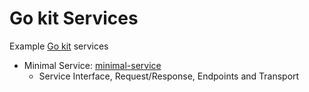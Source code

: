 # Go kit Services

Example [Go kit](https://github.com/go-kit) services

* Minimal Service: [minimal-service](minimal-service)
  * Service Interface, Request/Response, Endpoints and Transport

